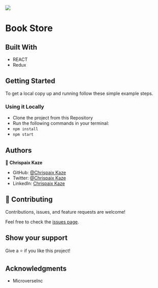 ![](https://img.shields.io/badge/Microverse-blueviolet)

# Book Store

## Built With

- REACT
- Redux

## Getting Started

To get a local copy up and running follow these simple example steps.

### Using it Locally

- Clone the project from this Repository
- Run the following commands in your terminal:
- `npm install`
- `npm start`

## Authors

👤 **Chrispaix Kaze**

- GitHub: [@Chrispaix Kaze](https://github.com/ChrispaixK)
- Twitter: [@Chrispaix Kaze](https://twitter.com/ChrispaixK)
- LinkedIn: [Chrispaix Kaze](https://www.linkedin.com/in/chrispaix-kaze-70445a175/)

## 🤝 Contributing

Contributions, issues, and feature requests are welcome!

Feel free to check the [issues page](https://github.com/ChrispaixK/Bookstore/issues).
## Show your support

Give a ⭐️ if you like this project!

## Acknowledgments

- MicroverseInc
